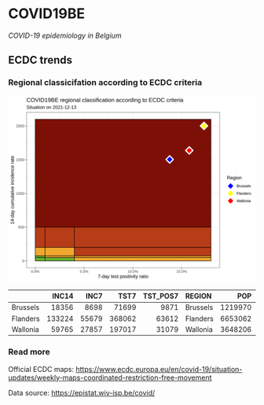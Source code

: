 
# COVID19BE

*COVID-19 epidemiology in Belgium*

## ECDC trends

### Regional classicifation according to ECDC criteria

![](COVID9BE-ecdc-trend.png)

|          |  INC14 |  INC7 |   TST7 | TST\_POS7 | REGION   |     POP | INC14\_RT |       PR7 |          GR |
| :------- | -----: | ----: | -----: | --------: | :------- | ------: | --------: | --------: | ----------: |
| Brussels |  18356 |  8698 |  71699 |      9871 | Brussels | 1219970 |  1504.627 | 0.1376728 | \-0.0993995 |
| Flanders | 133224 | 55679 | 368062 |     63612 | Flanders | 6653062 |  2002.446 | 0.1728296 | \-0.2819782 |
| Wallonia |  59765 | 27857 | 197017 |     31079 | Wallonia | 3648206 |  1638.202 | 0.1577478 | \-0.1269588 |

### Read more

Official ECDC maps:
<https://www.ecdc.europa.eu/en/covid-19/situation-updates/weekly-maps-coordinated-restriction-free-movement>

Data source: <https://epistat.wiv-isp.be/covid/>
